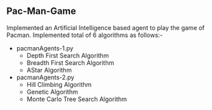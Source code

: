 ## Pac-Man-Game
Implemented an Artificial Intelligence based agent to play the game of Pacman. Implemented total of 6 algorithms as follows:-
 - pacmanAgents-1.py
	- Depth First Search Algorithm
	- Breadth First Search Algorithm
	- AStar Algorithm
 - pacmanAgents-2.py
	- Hill Climbing Algorithm
	- Genetic Algorithm
	- Monte Carlo Tree Search Algorithm
